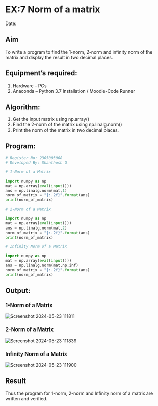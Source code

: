 # EX:7 Norm of a matrix
Date:
## Aim
To write a program to find the 1-norm, 2-norm and infinity norm of the matrix and display the result in two decimal places.
## Equipment’s required:
1.	Hardware – PCs
2.	Anaconda – Python 3.7 Installation / Moodle-Code Runner
## Algorithm:
1. Get the input matrix using np.array()   
2. Find the 2-norm of the matrix using np.linalg.norm()
3. Print the norm of the matrix in two decimal places.
## Program:
```Python
# Register No: 2305003008
# Developed By: Shanthosh G

# 1-Norm of a Matrix

import numpy as np
mat = np.array(eval(input()))
ans = np.linalg.norm(mat,1)
norm_of_matrix = "{:.2f}".format(ans)
print(norm_of_matrix)

# 2-Norm of a Matrix

import numpy as np
mat = np.array(eval(input()))
ans = np.linalg.norm(mat,2)
norm_of_matrix = "{:.2f}".format(ans)
print(norm_of_matrix)

# Infinity Norm of a Matrix

import numpy as np
mat = np.array(eval(input()))
ans = np.linalg.norm(mat,np.inf)
norm_of_matrix = "{:.2f}".format(ans)
print(norm_of_matrix)

```
## Output:
### 1-Norm of a Matrix
![Screenshot 2024-05-23 111811](https://github.com/shanthosh397/Norm-of-a-matrix/assets/153431200/dbbac8c6-88e6-46a4-b4da-537eae7549a3)

### 2-Norm of a Matrix
![Screenshot 2024-05-23 111839](https://github.com/shanthosh397/Norm-of-a-matrix/assets/153431200/b165f19b-94ef-486f-bea3-f1706d848f0b)

### Infinity Norm of a Matrix
![Screenshot 2024-05-23 111900](https://github.com/shanthosh397/Norm-of-a-matrix/assets/153431200/d029d2fd-fdb2-4264-a14c-ce9abdece149)

## Result
Thus the program for 1-norm, 2-norm and Infinity norm of a matrix are written and verified.
